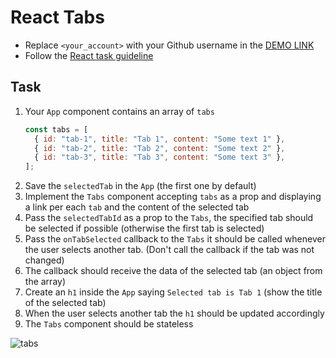 # React Tabs

- Replace `<your_account>` with your Github username in the [DEMO LINK](https://Vasilkoff.github.io/react_tabs/)
- Follow the [React task guideline](https://github.com/mate-academy/react_task-guideline#react-tasks-guideline)

## Task

1. Your `App` component contains an array of `tabs`
   ```javascript
   const tabs = [
     { id: "tab-1", title: "Tab 1", content: "Some text 1" },
     { id: "tab-2", title: "Tab 2", content: "Some text 2" },
     { id: "tab-3", title: "Tab 3", content: "Some text 3" },
   ];
   ```
1. Save the `selectedTab` in the `App` (the first one by default)
1. Implement the `Tabs` component accepting `tabs` as a prop
   and displaying a link per each `tab` and the content of the selected tab
1. Pass the `selectedTabId` as a prop to the `Tabs`, the specified tab should be selected if possible
   (otherwise the first tab is selected)
1. Pass the `onTabSelected` callback to the `Tabs`
   it should be called whenever the user selects another tab.
   (Don't call the callback if the tab was not changed)
1. The callback should receive the data of the selected tab (an object from the array)
1. Create an `h1` inside the `App` saying `Selected tab is Tab 1` (show the title of the selected tab)
1. When the user selects another tab the `h1` should be updated accordingly
1. The `Tabs` component should be stateless

![tabs](./description/tabs.gif)
